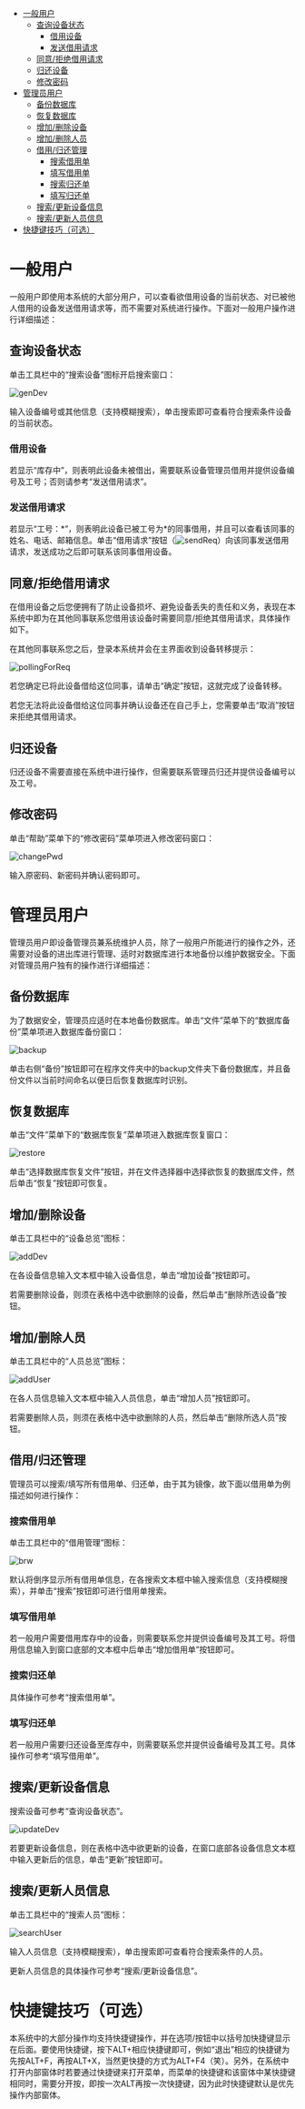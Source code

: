 - [ 一般用户](#head1)
	- [ 查询设备状态](#head2)
		- [ 借用设备](#head3)
		- [ 发送借用请求](#head4)
	- [ 同意/拒绝借用请求](#head5)
	- [ 归还设备](#head6)
	- [ 修改密码](#head7)
- [ 管理员用户](#head8)
	- [ 备份数据库](#head9)
	- [ 恢复数据库](#head10)
	- [ 增加/删除设备](#head11)
	- [ 增加/删除人员](#head12)
	- [ 借用/归还管理](#head13)
		- [ 搜索借用单](#head14)
		- [ 填写借用单](#head15)
		- [ 搜索归还单](#head16)
		- [ 填写归还单](#head17)
	- [ 搜索/更新设备信息](#head18)
	- [ 搜索/更新人员信息](#head19)
- [ 快捷键技巧（可选）](#head20)
# <span id="head1"> 一般用户</span>

一般用户即使用本系统的大部分用户，可以查看欲借用设备的当前状态、对已被他人借用的设备发送借用请求等，而不需要对系统进行操作。下面对一般用户操作进行详细描述：

## <span id="head2"> 查询设备状态</span>

单击工具栏中的“搜索设备”图标开启搜索窗口：

![genDev](assets/genDev.png)

输入设备编号或其他信息（支持模糊搜索），单击搜索即可查看符合搜索条件设备的当前状态。

### <span id="head3"> 借用设备</span>

若显示“库存中”，则表明此设备未被借出，需要联系设备管理员借用并提供设备编号及工号；否则请参考“发送借用请求”。

### <span id="head4"> 发送借用请求</span>

若显示“工号：*”，则表明此设备已被工号为\*的同事借用，并且可以查看该同事的姓名、电话、邮箱信息。单击“借用请求”按钮（![sendReq](assets/sendReq.png)）向该同事发送借用请求，发送成功之后即可联系该同事借用设备。

## <span id="head5"> 同意/拒绝借用请求</span>

在借用设备之后您便拥有了防止设备损坏、避免设备丢失的责任和义务，表现在本系统中即为在其他同事联系您借用该设备时需要同意/拒绝其借用请求，具体操作如下。

在其他同事联系您之后，登录本系统并会在主界面收到设备转移提示：

![pollingForReq](assets/pollingForReq.png)

若您确定已将此设备借给这位同事，请单击“确定”按钮，这就完成了设备转移。

若您无法将此设备借给这位同事并确认设备还在自己手上，您需要单击“取消”按钮来拒绝其借用请求。

## <span id="head6"> 归还设备</span>

归还设备不需要直接在系统中进行操作，但需要联系管理员归还并提供设备编号以及工号。

## <span id="head7"> 修改密码</span>

单击“帮助”菜单下的“修改密码”菜单项进入修改密码窗口：

![changePwd](assets/changePwd.png)

输入原密码、新密码并确认密码即可。

# <span id="head8"> 管理员用户</span>

管理员用户即设备管理员兼系统维护人员，除了一般用户所能进行的操作之外，还需要对设备的进出库进行管理、适时对数据库进行本地备份以维护数据安全。下面对管理员用户独有的操作进行详细描述：

## <span id="head9"> 备份数据库</span>

为了数据安全，管理员应适时在本地备份数据库。单击“文件”菜单下的“数据库备份”菜单项进入数据库备份窗口：

![backup](assets/backup.png)

单击右侧“备份”按钮即可在程序文件夹中的backup文件夹下备份数据库，并且备份文件以当前时间命名以便日后恢复数据库时识别。

## <span id="head10"> 恢复数据库</span>

单击“文件”菜单下的“数据库恢复”菜单项进入数据库恢复窗口：

![restore](assets/restore.png)

单击“选择数据库恢复文件”按钮，并在文件选择器中选择欲恢复的数据库文件，然后单击“恢复”按钮即可恢复。

## <span id="head11"> 增加/删除设备</span>

单击工具栏中的“设备总览”图标：

![addDev](assets/addDev.png)

在各设备信息输入文本框中输入设备信息，单击“增加设备”按钮即可。

若需要删除设备，则须在表格中选中欲删除的设备，然后单击“删除所选设备”按钮。

## <span id="head12"> 增加/删除人员</span>

单击工具栏中的“人员总览”图标：

![addUser](assets/addUser.png)

在各人员信息输入文本框中输入人员信息，单击“增加人员”按钮即可。

若需要删除人员，则须在表格中选中欲删除的人员，然后单击“删除所选人员”按钮。

## <span id="head13"> 借用/归还管理</span>

管理员可以搜索/填写所有借用单、归还单，由于其为镜像，故下面以借用单为例描述如何进行操作：

### <span id="head14"> 搜索借用单</span>

单击工具栏中的“借用管理”图标：

![brw](assets/brw.png)

默认将倒序显示所有借用单信息，在各搜索文本框中输入搜索信息（支持模糊搜索），并单击“搜索”按钮即可进行借用单搜索。

### <span id="head15"> 填写借用单</span>

若一般用户需要借用库存中的设备，则需要联系您并提供设备编号及其工号。将借用信息输入到窗口底部的文本框中后单击“增加借用单”按钮即可。

### <span id="head16"> 搜索归还单</span>

具体操作可参考“搜索借用单”。

### <span id="head17"> 填写归还单</span>

若一般用户需要归还设备至库存中，则需要联系您并提供设备编号及其工号。具体操作可参考“填写借用单”。

## <span id="head18"> 搜索/更新设备信息</span>

搜索设备可参考“查询设备状态”。

![updateDev](assets/updateDev.png)

若要更新设备信息，则在表格中选中欲更新的设备，在窗口底部各设备信息文本框中输入更新后的信息，单击“更新”按钮即可。

## <span id="head19"> 搜索/更新人员信息</span>

单击工具栏中的“搜索人员”图标：

![searchUser](assets/searchUser.png)

输入人员信息（支持模糊搜索），单击搜索即可查看符合搜索条件的人员。

更新人员信息的具体操作可参考“搜索/更新设备信息”。

# <span id="head20"> 快捷键技巧（可选）</span>

本系统中的大部分操作均支持快捷键操作，并在选项/按钮中以括号加快捷键显示在后面。要使用快捷键，按下ALT+相应快捷键即可，例如“退出”相应的快捷键为先按ALT+F，再按ALT+X，当然更快捷的方式为ALT+F4（笑）。另外，在系统中打开内部窗体时若要通过快捷键来打开菜单，而菜单的快捷键和该窗体中某快捷键相同时，需要分开按，即按一次ALT再按一次快捷键，因为此时快捷键默认是优先操作内部窗体。

